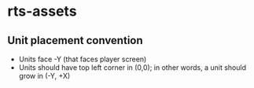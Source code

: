 # rts-assets

## Unit placement convention

* Units face -Y (that faces player screen)
* Units should have top left corner in (0,0); in other words, a unit should grow in (-Y, +X)